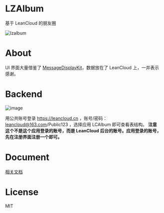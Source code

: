 # LZAlbum
基于 LeanCloud 的朋友圈

![lzalbum](https://cloud.githubusercontent.com/assets/5022872/7377560/c02f5838-ee19-11e4-8817-df41c63311d0.gif)

# About

UI 界面大量借鉴了 [MessageDisplayKit](https://github.com/xhzengAIB/MessageDisplayKit)，数据放在了 LeanCloud 上，一并表示感谢。

# Backend

![image](https://cloud.githubusercontent.com/assets/5022872/7449102/2390131e-f260-11e4-8978-cead60e2f272.png)

用公共账号登录 https://leancloud.cn ，账号/密码：leancloud@163.com/Public123 ，选择应用 LCAlbum 即可查看表结构。
**注意 这个不是这个应用登录的账号，而是 LeanCloud 后台的账号。应用登录的账号，先在注册界面注册一个即可。**

# Document

[相关文档](https://leancloud.cn/docs/ios_os_x_guide.html)

# License
MIT
